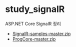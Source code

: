 # study_signalR
ASP.NET Core SignalR 정리
   
  
- [SignalR-samples-master.zip](https://github.com/aspnet/SignalR-samples )
- [ProgCore-master.zip](https://github.com/despos/ProgCore )